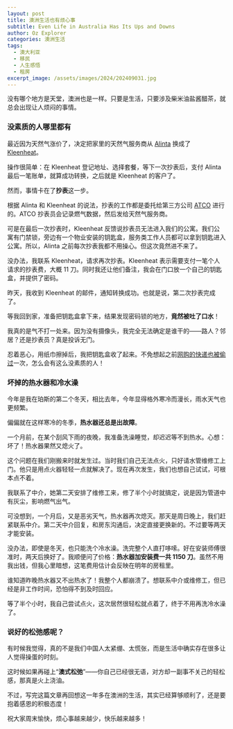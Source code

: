 ```yaml
---
layout: post
title: 澳洲生活也有烦心事
subtitle: Even Life in Australia Has Its Ups and Downs
author: Oz Explorer
categories: 澳洲生活
tags:
  - 澳大利亚
  - 移民
  - 人生感悟
  - 租房
excerpt_image: /assets/images/2024/202409031.jpg
---
```

没有哪个地方是天堂，澳洲也是一样。只要是生活，只要涉及柴米油盐酱醋茶，就总会出现让人烦闷的事情。

### 没素质的人哪里都有

最近因为天然气涨价了，决定把家里的天然气服务商从 [Alinta](https://www.alintaenergy.com.au) 换成了 [Kleenheat](https://www.kleenheat.com.au)。

操作很简单：在 Kleenheat 登记地址、选择套餐，等下一次抄表后，支付 Alinta 最后一笔账单，就算成功转换，之后就是 Kleenheat 的客户了。

然而，事情卡在了**抄表**这一步。

根据 Alinta 和 Kleenheat 的说法，抄表的工作都是委托给第三方公司 [ATCO](https://www.atco.com/en-au.html) 进行的。ATCO 抄表员会记录燃气数据，然后发给天然气服务商。

可是在最后一次抄表时，Kleenheat 反馈说抄表员无法进入我们的公寓。我们公寓有门禁锁，旁边有一个物业安装的钥匙盒，服务类工作人员都可以拿到钥匙进入公寓。所以，Alinta 之前每次抄表我都不用操心。但这次竟然进不来了。

没办法，我联系 Kleenheat，请求再次抄表。Kleenheat 表示需要支付一笔个人请求的抄表费，大概 11 刀。同时我还让他们备注，我会在门口放一个自己的钥匙盒，并提供了密码。

昨天，我收到 Kleenheat 的邮件，通知转换成功。也就是说，第二次抄表完成了。

等我回到家，准备把钥匙盒拿下来，结果发现密码锁的地方，**竟然被吐了口水**！

我真的是气不打一处来。因为没有摄像头，我完全无法确定是谁干的——路人？邻居？还是抄表员？真是投诉无门。

忍着恶心，用纸巾擦掉后，我把钥匙盒收了起来。不免想起之前[网购的快递也被偷过](https://www.ozexplorers.com/澳洲生活/2024/05/16/get-refund-from-amazon.html)一次，怎么会有这么没素质的人！

### 坏掉的热水器和冷水澡

今年是我在珀斯的第二个冬天，相比去年，今年显得格外寒冷而漫长，雨水天气也更频繁。

偏偏就在这样寒冷的冬季，**热水器还总是出故障**。

一个月前，在某个刮风下雨的夜晚，我准备洗澡睡觉，却迟迟等不到热水。心想：坏了！热水器果然又熄火了。

这个问题在我们刚搬来时就发生过。当时我们自己无法点火，只好请水管维修工上门。他只是用点火器轻轻一点就解决了。现在再次发生，我们也想自己试试，可根本点不着。

我联系了中介，她第二天安排了维修工来，修了半个小时就搞定，说是因为管道中有灰尘，影响燃气出气。

可没想到，一个月后，又是恶劣天气，热水器再次熄灭。那天是周日晚上，我们赶紧联系中介。第二天中介回复，和房东沟通后，决定直接更换新的。不过要等两天才能安装。

没办法，即使是冬天，也只能洗个冷水澡。洗完整个人直打哆嗦。好在安装师傅很准时，两天后换好了。我顺便问了价格：**热水器加安装费一共 1150 刀**。虽然不用我出钱，但我心里暗想，这笔费用估计会反映在明年的房租里。

谁知道昨晚热水器又不出热水了！我整个人都崩溃了。想联系中介或维修工，但已经是非工作时间，恐怕得不到及时回应。

等了半个小时，我自己尝试点火，这次居然很轻松就点着了，终于不用再洗冷水澡了。

### 说好的松弛感呢？

有时候我觉得，真的不是我们中国人太紧绷、太慌张，而是生活中确实存在很多让人觉得操蛋的时刻。

这时候如果再碰上“**澳式松弛**”——你自己已经很无语，对方却一副事不关己的轻松感，那真是火上浇油。

不过，写完这篇文章再回想这一年多在澳洲的生活，其实已经算够顺利了，还是要抱着感恩的积极态度！

祝大家周末愉快，烦心事越来越少，快乐越来越多！